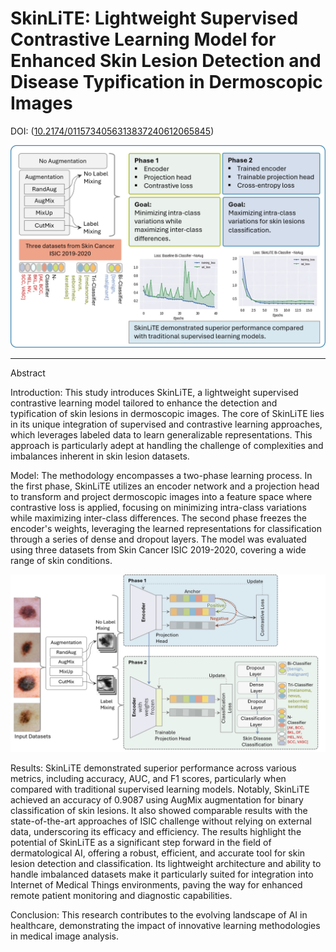 # SkinLiTE: Lightweight Supervised Contrastive Learning Model for Enhanced Skin Lesion Detection and Disease Typification in Dermoscopic Images

DOI: ([10.2174/0115734056313837240612065845](http://dx.doi.org/10.2174/0115734056313837240612065845))

![Graphical Abstract](https://github.com/SalhaAlzahrani/SkinLiTE/blob/main/Graphical%20Abstract.png)

****
Abstract

Introduction: This study introduces SkinLiTE, a lightweight supervised contrastive learning model tailored to enhance the detection and typification of skin lesions in dermoscopic images. The core of SkinLiTE lies in its unique integration of supervised and contrastive learning approaches, which leverages labeled data to learn generalizable representations. This approach is particularly adept at handling the challenge of complexities and imbalances inherent in skin lesion datasets.

Model: The methodology encompasses a two-phase learning process. In the first phase, SkinLiTE utilizes an encoder network and a projection head to transform and project dermoscopic images into a feature space where contrastive loss is applied, focusing on minimizing intra-class variations while maximizing inter-class differences. The second phase freezes the encoder's weights, leveraging the learned representations for classification through a series of dense and dropout layers. The model was evaluated using three datasets from Skin Cancer ISIC 2019-2020, covering a wide range of skin conditions.

![Graphical Abstract](https://github.com/SalhaAlzahrani/SkinLiTE/blob/main/Model.png)

Results: SkinLiTE demonstrated superior performance across various metrics, including accuracy, AUC, and F1 scores, particularly when compared with traditional supervised learning models. Notably, SkinLiTE achieved an accuracy of 0.9087 using AugMix augmentation for binary classification of skin lesions. It also showed comparable results with the state-of-the-art approaches of ISIC challenge without relying on external data, underscoring its efficacy and efficiency. The results highlight the potential of SkinLiTE as a significant step forward in the field of dermatological AI, offering a robust, efficient, and accurate tool for skin lesion detection and classification. Its lightweight architecture and ability to handle imbalanced datasets make it particularly suited for integration into Internet of Medical Things environments, paving the way for enhanced remote patient monitoring and diagnostic capabilities.

Conclusion: This research contributes to the evolving landscape of AI in healthcare, demonstrating the impact of innovative learning methodologies in medical image analysis.

